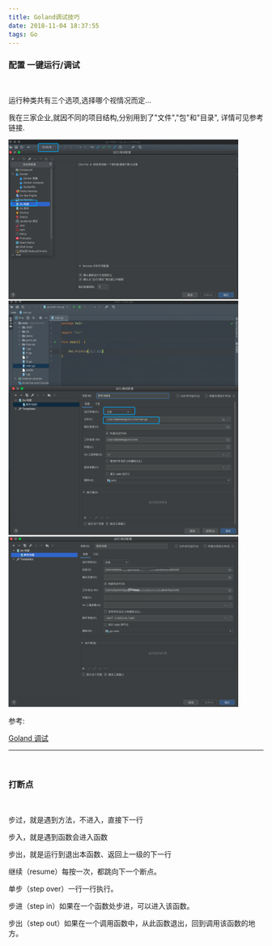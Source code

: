 ```yaml
---
title: Goland调试技巧
date: 2018-11-04 18:37:55
tags: Go
---
```



### 配置 一键运行/调试

<br>



运行种类共有三个选项,选择哪个视情况而定...

我在三家企业,就因不同的项目结构,分别用到了"文件","包"和"目录", 详情可见参考链接.



<img src="Goland调试技巧/0.png" width = 90% height = 50% />


<img src="Goland调试技巧/1.png" width = 90% height = 50% />


<img src="Goland调试技巧/2.png" width = 90% height = 50% />

参考:

[Goland 调试](https://note.youdao.com/web/#/file/5D3CB6F633F94D2FB6838013F615CFA7/note/WEB39960c15062e8acca79ec1bc93f75af5/?search=goland)

---

<br>


### 打断点


<br>

步过，就是遇到方法，不进入，直接下一行

步入，就是遇到函数会进入函数

步出，就是运行到退出本函数、返回上一级的下一行

>>>

继续（resume）每按一次，都跳向下一个断点。

单步（step over）一行一行执行。

步进（step in）如果在一个函数处步进，可以进入该函数。

步出（step out）如果在一个调用函数中，从此函数退出，回到调用该函数的地方。